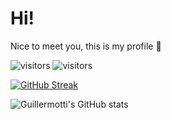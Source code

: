 # Hi!

Nice to meet you, this is my profile  🚀

![visitors](https://profile-counter.glitch.me/guillermotti/count.svg)
![visitors](https://visitor-badge.glitch.me/badge?page_id=guillermotti.visitor-badge)

[![GitHub Streak](https://github-readme-streak-stats.herokuapp.com/?user=guillermotti)](https://git.io/streak-stats)

![Guillermotti's GitHub stats](https://github-readme-stats.vercel.app/api?username=guillermotti&show_icons=true&theme=dark&count_private=true&custom_title=Guillermotti%27s+GitHub+Stats)

